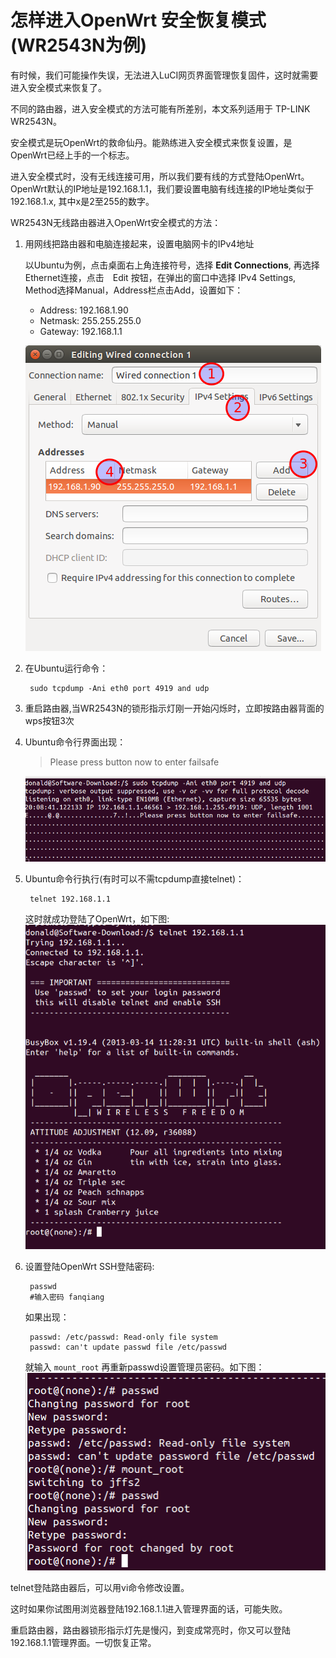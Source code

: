 # 怎样进入OpenWrt 安全恢复模式(WR2543N为例)

有时候，我们可能操作失误，无法进入LuCI网页界面管理恢复固件，这时就需要进入安全模式来恢复了。

不同的路由器，进入安全模式的方法可能有所差别，本文系列适用于 TP-LINK WR2543N。

安全模式是玩OpenWrt的救命仙丹。能熟练进入安全模式来恢复设置，是OpenWrt已经上手的一个标志。

进入安全模式时，没有无线连接可用，所以我们要有线的方式登陆OpenWrt。OpenWrt默认的IP地址是192.168.1.1，我们要设置电脑有线连接的IP地址类似于192.168.1.x, 其中x是2至255的数字。

WR2543N无线路由器进入OpenWrt安全模式的方法：

1. 用网线把路由器和电脑连接起来，设置电脑网卡的IPv4地址

	以Ubuntu为例，点击桌面右上角连接符号，选择 **Edit Connections**, 再选择 Ethernet连接，点击　Edit 按钮，在弹出的窗口中选择 IPv4 Settings, Method选择Manual，Address栏点击Add，设置如下：
	* Address: 192.168.1.90
	* Netmask: 255.255.255.0
	* Gateway: 192.168.1.1
	
	![](images/2.7.editing-wired-connection.png)

2. 在Ubuntu运行命令：  

		sudo tcpdump -Ani eth0 port 4919 and udp

3. 重启路由器,当WR2543N的锁形指示灯刚一开始闪烁时，立即按路由器背面的wps按钮3次

4. Ubuntu命令行界面出现：
	> 
	> Please press button now to enter failsafe
	
	![](images/2.7.enter-failsafe.png)
	
5. Ubuntu命令行执行(有时可以不需tcpdump直接telnet)：

		telnet 192.168.1.1
	
	这时就成功登陆了OpenWrt，如下图:
	![](images/2.7.busybox.png)


6. 设置登陆OpenWrt SSH登陆密码:
	
		passwd
		#输入密码 fanqiang
	
	如果出现：
	
		passwd: /etc/passwd: Read-only file system
		passwd: can't update passwd file /etc/passwd

	就输入 `mount_root` 再重新passwd设置管理员密码。如下图：
	![](images/2.7.passwd.png)


telnet登陆路由器后，可以用vi命令修改设置。

这时如果你试图用浏览器登陆192.168.1.1进入管理界面的话，可能失败。

重启路由器，路由器锁形指示灯先是慢闪，到变成常亮时，你又可以登陆 192.168.1.1管理界面。一切恢复正常。



